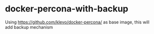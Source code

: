 # docker-percona-with-backup
Using https://github.com/klevo/docker-percona/ as base image, this will add backup mechanism
